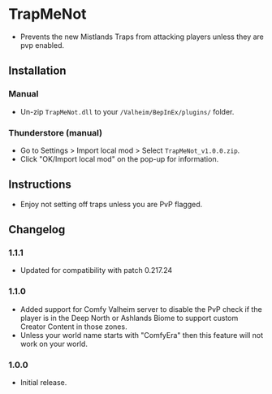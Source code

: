 # TrapMeNot

  * Prevents the new Mistlands Traps from attacking players unless they are pvp enabled.

## Installation

### Manual

  * Un-zip `TrapMeNot.dll` to your `/Valheim/BepInEx/plugins/` folder.

### Thunderstore (manual)

  * Go to Settings > Import local mod > Select `TrapMeNot_v1.0.0.zip`.
  * Click "OK/Import local mod" on the pop-up for information.

## Instructions

  * Enjoy not setting off traps unless you are PvP flagged.

## Changelog

### 1.1.1

* Updated for compatibility with patch 0.217.24

### 1.1.0

* Added support for Comfy Valheim server to disable the PvP check if the player is in the Deep North or Ashlands Biome to support custom Creator Content in those zones.
* Unless your world name starts with "ComfyEra" then this feature will not work on your world.

### 1.0.0

  * Initial release.